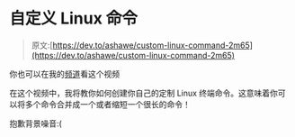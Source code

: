 # 自定义 Linux 命令

> 原文:[https://dev.to/ashawe/custom-linux-command-2m65](https://dev.to/ashawe/custom-linux-command-2m65)

你也可以在我的[频道](http://www.youtube.com/ashstudios)看这个视频

在这个视频中，我将教你如何创建你自己的定制 Linux 终端命令。这意味着你可以将多个命令合并成一个或者缩短一个很长的命令！

抱歉背景噪音:(